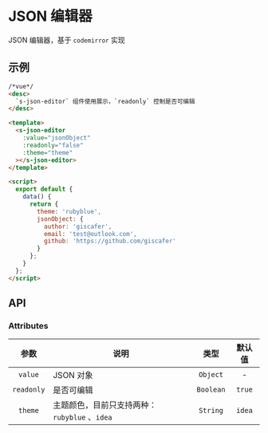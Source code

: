 # JSON 编辑器

JSON 编辑器，基于 `codemirror` 实现

## 示例

```html
/*vue*/
<desc>
  `s-json-editor` 组件使用展示，`readonly` 控制是否可编辑
</desc>

<template>
  <s-json-editor
    :value="jsonObject"
    :readonly="false"
    :theme="theme"
  ></s-json-editor>
</template>

<script>
  export default {
    data() {
      return {
        theme: 'rubyblue',
        jsonObject: {
          author: 'giscafer',
          email: 'test@outlook.com',
          github: 'https://github.com/giscafer'
        }
      };
    }
  };
</script>
```

## API

### Attributes

|    参数    | 说明                                          |   类型    | 默认值 |
| :--------: | --------------------------------------------- | :-------: | :----: |
|  `value`   | JSON 对象                                     | `Object`  |   -    |
| `readonly` | 是否可编辑                                    | `Boolean` | `true` |
|  `theme`   | 主题颜色，目前只支持两种：`rubyblue` 、`idea` | `String`  | `idea` |
